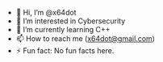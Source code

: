 - 👋 Hi, I’m @x64dot
- 👀 I’m interested in Cybersecurity
- 🌱 I’m currently learning C++
- 📫 How to reach me (x64dot@gmail.com)
- ⚡ Fun fact: No fun facts here.

<!---
x64dot/x64dot is a ✨ special ✨ repository because its `README.md` (this file) appears on your GitHub profile.
You can click the Preview link to take a look at your changes.
--->
